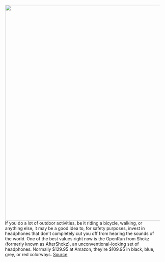 <img src='https://cdn.vox-cdn.com/thumbor/X_72942SaHS9NzZK-Umuw1aQGT4=/0x0:2040x1360/1200x800/filters:focal(907x515:1233x841)/cdn.vox-cdn.com/uploads/chorus_image/image/70619736/akrales_190722_3556_0028.0.jpg' width='700px' /><br/>
If you do a lot of outdoor activities, be it riding a bicycle, walking, or anything else, it may be a good idea to, for safety purposes, invest in headphones that don't completely cut you off from hearing the sounds of the world. One of the best values right now is the OpenRun from Shokz (formerly known as AfterShokz), an unconventional-looking set of headphones. Normally $129.95 at Amazon, they're $109.95 in black, blue, grey, or red colorways.
<a href='https://www.theverge.com/good-deals/2022/3/14/22976688/shokz-openrun-open-ear-headphones-samsung-freestyle-projector-ring-alarm-pro-deal-sale'> Source <a/>